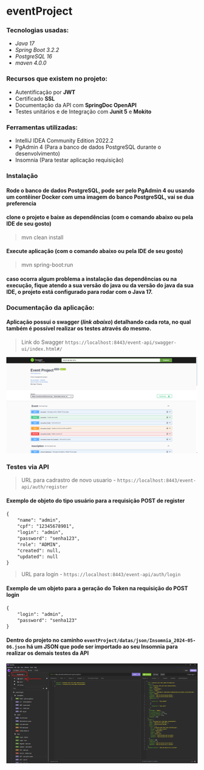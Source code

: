# eventProject

### Tecnologias usadas:

* *Java 17*
* *Spring Boot 3.2.2*
* *PostgreSQL 16*
* *maven 4.0.0*

### Recursos que existem no projeto:

* Autentificação por __JWT__
* Certificado __SSL__
* Documentação da API com __SpringDoc OpenAPI__
* Testes unitários e de Integração com __Junit 5__ e __Mokito__

### Ferramentas utilizadas:

* IntelliJ IDEA Community Edition 2022.2
* PgAdmin 4 (Para a banco de dados PostgreSQL durante o desenvolvimento)
* Insomnia (Para testar aplicação requisição)

### Instalação

#### Rode o banco de dados PostgreSQL, pode ser pelo PgAdmin 4 ou usando um contêiner Docker com uma imagem do banco PostgreSQL, vai se dua preferencia 

#### clone o projeto e baixe as dependências (com o comando abaixo ou pela IDE de seu gosto)

> mvn clean install

#### Execute aplicação (com o comando abaixo ou pela IDE de seu gosto)

> mvn spring-boot:run

#### __caso ocorra algum problema a instalação das dependências ou na execução__, fique atendo a sua versão do java ou da versão do java da sua IDE, o projeto está configurado para rodar com o __Java 17__.


### Documentação da aplicação:

#### Aplicação possui o swagger (*link abaixo*) detalhando cada rota, no qual também é possível realizar os testes através do mesmo.

> Link do Swagger `https://localhost:8443/event-api/swagger-ui/index.html#/`


![](datas/images/swaggar_2024-05-06%20210735.png)


### Testes via API

> URL para cadrastro de novo usuario -  `https://localhost:8443/event-api/auth/register` 

#### Exemplo de objeto do tipo usuário para a requisição POST de __register__

```
{
	"name": "admin",
	"cpf": "12345678901",
	"login": "admin",
	"password": "senha123",
	"role": "ADMIN",
	"created": null,
	"updated": null
}
```

> URL para login - `https://localhost:8443/event-api/auth/login`

#### Exemplo de um objeto para a geração do Token na requisição do POST __login__

```
{
	"login": "admin",
	"password": "senha123" 
}
```

#### Dentro do projeto no caminho `eventProject/datas/json/Insomnia_2024-05-06.json` há um JSON que pode ser importado ao seu __**Insomnia**__ para realizar os demais testes da API

 
![](datas/images/import_json_insomia.png)

